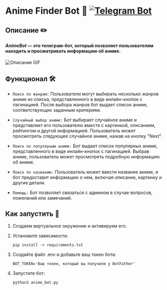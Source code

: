 # Anime Finder Bot 🌸 [![Telegram Bot](https://img.shields.io/badge/Telegram-Bot-blue.svg)](https://t.me/anime_mentor_bot)


## Описание ✏️

#### ***AnimeBot*** — это телеграм-бот, который позволяет пользователям находить и просматривать информацию об аниме.

<img alt="Описание GIF" src="https://media.giphy.com/media/EAXVlNtjc8F1oBCNRA/giphy.gif"/>


## Функционал 🛠

- `Поиск по жанрам:` Пользователи могут выбирать несколько жанров аниме из списка, представленного в виде инлайн-кнопок с пагинацией. После выбора жанров бот выдает список аниме, соответствующих заданным критериям.


- `Случайный выбор аниме:` Бот выбирает случайное аниме и представляет его пользователю вместе с картинкой, описанием, рейтингом и другой информацией. Пользователь может просмотреть следующее случайное аниме, нажав на кнопку "Next".


- `Поиск по популярным аниме:` Бот выдает список популярных аниме, представленного в виде инлайн-кнопок с пагинацией. Выбрав аниме, пользователь может просмотреть подробную информацию об аниме.


- `Поиск по названию:` Пользователь может ввести название аниме, и бот предоставит информацию о нем, включая описание, картинку и другие детали.


- `Помощь:` Бот позволяет связаться с админом в случае вопросов, пожеланий или замечаний.


## Как запустить 🚀 

1. Создаем виртуальное окружение и активируем его.


2. Установите зависимости:


    `pip install -r requirements.txt`


3. Создайте файл .env и добавьте ваш  токен  бота:
   

    `BOT_TOKEN='Ваш токен, который вы получили у BotFather'`


4. Запустите  бот:
   

    `python3 anime_bot.py`
